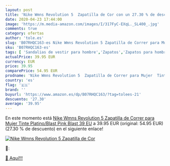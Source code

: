 ```yaml
---
layout: post
title: 'Nike Wmns Revolution 5  Zapatilla de Cor con un 27.30 % de descuento'
date: 2020-04-23 17:44:00
image: 'https://m.media-amazon.com/images/I/317FyC-EXqL._SL400_.jpg'
comments: true
category: ofertas
author: 'tole.es'
slug: 'B07RHQC163-es Nike Wmns Revolution 5 Zapatilla de Correr para Mujer...'
sku: 'B07RHQC163-es'
tags: [ 'Sandalias de vestir para hombre','Zapatos','Zapatos para hombre','Zapatos y complementos','zapatilla', ]
actualPrice: 39.95 EUR
currency: EUR
price: 39.95
comparePrice: 54.95 EUR
prodname: 'Nike Wmns Revolution 5  Zapatilla de Correr para Mujer  Tinte Platino/Blast Pink Blast  39 EU'
country: 'es'
flag: '🇪🇸'
brand: ''
buyurl: 'https://www.amazon.es/dp/B07RHQC163/?tag=tolees-21'
descuento: '27.30'
average: '39.95'
---
```


En este momento está [Nike Wmns Revolution 5  Zapatilla de Correr para Mujer  Tinte Platino/Blast Pink Blast  39 EU](https://www.amazon.es/dp/B07RHQC163/?tag=tolees-21) a 39.95 EUR (original: 54.95 EUR) (27.30 %  de descuento) en el siguiente enlace!

[![Nike Wmns Revolution 5  Zapatilla de Cor](https://m.media-amazon.com/images/I/317FyC-EXqL._SL400_.jpg)](https://www.amazon.es/dp/B07RHQC163/?tag=tolees-21)

🔎:


[🛒 Aquí!!!](https://www.amazon.es/dp/B07RHQC163/?tag=tolees-21)
